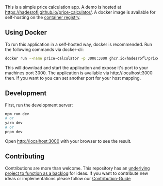 This is a simple price calculation app. A demo is hosted at https://hadesrofl.github.io/price-calculator/. A docker image is available for self-hosting on the [container registry](https://github.com/hadesrofl/price-calculator/pkgs/container/price-calculator).

## Using Docker

To run this application in a self-hosted way, docker is recommended. Run the following commands via docker-cli:

```bash
docker run --name price-calculator -p 3000:3000 ghcr.io/hadesrofl/price-calculator:latest
```

This will download and start the application and expose it's port to your machines port 3000. The application is available via http://localhost:3000 then. 
If you want to you can set another port for your host mapping.

## Development

First, run the development server:

```bash
npm run dev
# or
yarn dev
# or
pnpm dev
```

Open [http://localhost:3000](http://localhost:3000) with your browser to see the result.

## Contributing

Contributions are more than welcome. This repository has an [underlying project to function as a backlog](https://github.com/users/hadesrofl/projects/4) for ideas. If you want to contribute new ideas or implementations please follow our [Contribution-Guide](CONTRIBUTING.md)
